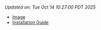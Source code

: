# 
_Updated on: Tue Oct 14 10:27:00 PDT 2025_

- [Image](https://github.com/vertigis/studio-base/pkgs/container/studio%2fbase/544316014?tag=v1.1.832.276441-r18504809415)
- [Installation
  Guide](https://github.com/vertigis/studio-base/tree/v1.1.832.276441-r18504809415)
